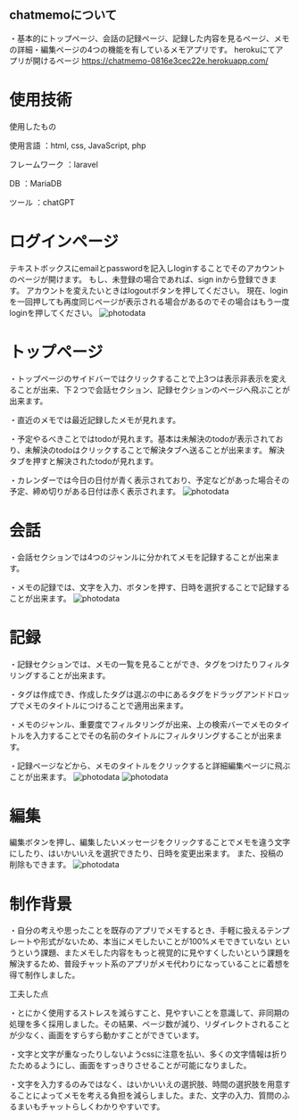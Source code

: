 

## chatmemoについて

・基本的にトップページ、会話の記録ページ、記録した内容を見るページ、メモの詳細・編集ページの4つの機能を有しているメモアプリです。
herokuにてアプリが開けるページ
https://chatmemo-0816e3cec22e.herokuapp.com/

# 使用技術
使用したもの

使用言語 ：html, css, JavaScript, php

フレームワーク ：laravel

DB ：MariaDB

ツール ：chatGPT
# ログインページ
テキストボックスにemailとpasswordを記入しloginすることでそのアカウントのページが開けます。
もし、未登録の場合であれば、sign inから登録できます。
アカウントを変えたいときはlogoutボタンを押してください。
現在、loginを一回押しても再度同じページが表示される場合があるのでその場合はもう一度loginを押してください。
![photodata](https://github.com/kiritocor/chatmemo/assets/142217993/744e5ff2-3644-4f45-a93f-d1cad718ea12)
# トップページ
・トップページのサイドバーではクリックすることで上3つは表示非表示を変えることが出来、下２つで会話セクション、記録セクションのページへ飛ぶことが出来ます。

・直近のメモでは最近記録したメモが見れます。

・予定やるべきことではtodoが見れます。基本は未解決のtodoが表示されており、未解決のtodoはクリックすることで解決タブへ送ることが出来ます。
解決タブを押すと解決されたtodoが見れます。

・カレンダーでは今日の日付が青く表示されており、予定などがあった場合その予定、締め切りがある日付は赤く表示されます。
![photodata](https://github.com/kiritocor/chatmemo/assets/142217993/2e29ea2d-4936-4fe8-82ee-1bdba051e8d9)

# 会話
・会話セクションでは4つのジャンルに分かれてメモを記録することが出来ます。

・メモの記録では、文字を入力、ボタンを押す、日時を選択することで記録することが出来ます。
![photodata](https://github.com/kiritocor/chatmemo/assets/142217993/bb42ddc4-64b4-4dd5-a4bc-2892ee87f927)

# 記録
・記録セクションでは、メモの一覧を見ることができ、タグをつけたりフィルタリングすることが出来ます。

・タグは作成でき、作成したタグは選ぶの中にあるタグをドラッグアンドドロップでメモのタイトルにつけることで適用出来ます。

・メモのジャンル、重要度でフィルタリングが出来、上の検索バーでメモのタイトルを入力することでその名前のタイトルにフィルタリングすることが出来ます。

・記録ページなどから、メモのタイトルをクリックすると詳細編集ページに飛ぶことが出来ます。
![photodata](https://github.com/kiritocor/chatmemo/assets/142217993/251982e3-0e55-4065-bdfe-2d126970f38d)
![photodata](https://github.com/kiritocor/chatmemo/assets/142217993/f1138ec4-8cd0-43e5-ada3-3cae7e60c2fd)
# 編集

編集ボタンを押し、編集したいメッセージをクリックすることでメモを違う文字にしたり、はいかいいえを選択できたり、日時を変更出来ます。
また、投稿の削除もできます。
![photodata](https://github.com/kiritocor/chatmemo/assets/142217993/cded3ac1-cd9d-41d8-a899-bbcec85be748)

# 制作背景
・自分の考えや思ったことを既存のアプリでメモするとき、手軽に扱えるテンプレートや形式がないため、本当にメモしたいことが100%メモできていない
というという課題、またメモした内容をもっと視覚的に見やすくしたいという課題を解決するため、普段チャット系のアプリがメモ代わりになっていることに着想を得て制作しました。

工夫した点

・とにかく使用するストレスを減らすこと、見やすいことを意識して、非同期の処理を多く採用しました。その結果、ページ数が減り、リダイレクトされることが少なく、画面をすらすら動かすことができています。

・文字と文字が重なったりしないようcssに注意を払い、多くの文字情報は折りたためるようにし、画面をすっきりさせることが可能になりました。

・文字を入力するのみではなく、はいかいいえの選択肢、時間の選択肢を用意することによってメモを考える負担を減らしました。また、文字の入力、質問のふるまいもチャットらしくわかりやすいです。
